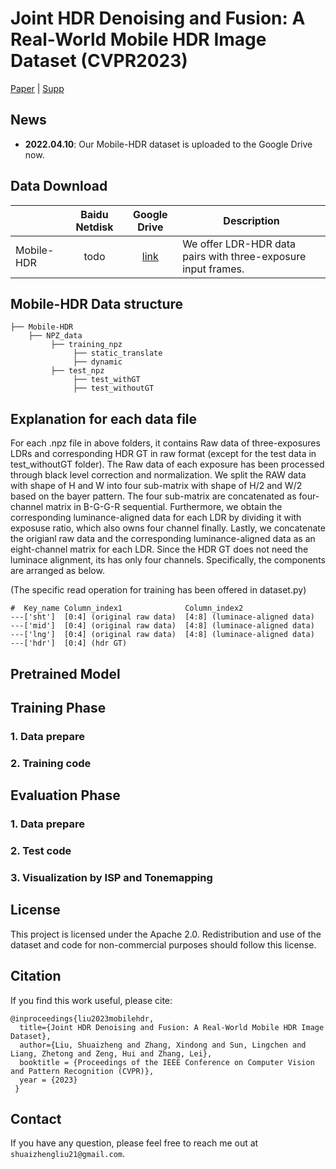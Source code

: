 # Joint HDR Denoising and Fusion: A Real-World Mobile HDR Image Dataset (CVPR2023)

[Paper](https://drive.google.com/file/d/1EnFFwjnHGfKliRTnAMRGZIX-yBN8isx_/view?usp=sharing) | [Supp](https://drive.google.com/file/d/17zemSVqbpmoe5sqqxgjaYEV2IA7x-YAi/view?usp=sharing)
## News

- **2022.04.10**: Our Mobile-HDR dataset is uploaded to the Google Drive now.


## Data Download

|              |                        Baidu Netdisk                         |                         Google Drive                        | Description                                                  |
| :----------- | :----------------------------------------------------------: | :----------------------------------------------------------: | ------------------------------------------------------------ |
| Mobile-HDR | todo | [link](https://drive.google.com/drive/folders/1ydUpdeThM2yoZJiCXRB3ZHDVPIykbt2o?usp=share_link) | We offer LDR-HDR data pairs with three-exposure input frames. |


## Mobile-HDR Data structure

```
├── Mobile-HDR
    ├── NPZ_data
         ├── training_npz
              ├── static_translate
              ├── dynamic
         ├── test_npz
              ├── test_withGT
              ├── test_withoutGT

```

## Explanation for each data file

For each .npz file in above folders, it contains Raw data of three-exposures LDRs and corresponding HDR GT in raw format (except for the test data in test_withoutGT folder). The Raw data of each exposure has been processed through black level correction and normalization. We split the RAW data with shape of H and W into four sub-matrix with shape of H/2 and W/2 based on the bayer pattern. The four sub-matrix are concatenated as four-channel matrix in B-G-G-R sequential. Furthermore, we obtain the corresponding luminance-aligned data for each LDR by dividing it with exposuse ratio, which also owns four channel finally. Lastly, we concatenate the origianl raw data and the corresponding luminance-aligned data as an eight-channel matrix for each LDR. Since the HDR GT does not need the luminace alignment, its has only four channels. Specifically, the components are arranged as below.

(The specific read operation for training has been offered in dataset.py)

```
#  Key_name Column_index1              Column_index2
---['sht']  [0:4] (original raw data)  [4:8] (luminace-aligned data)
---['mid']  [0:4] (original raw data)  [4:8] (luminace-aligned data)
---['lng']  [0:4] (original raw data)  [4:8] (luminace-aligned data)
---['hdr']  [0:4] (hdr GT)

```

## Pretrained Model



## Training Phase

### 1. Data prepare

### 2. Training code

## Evaluation Phase

### 1. Data prepare

### 2. Test code

### 3. Visualization by ISP and Tonemapping
## License

This project is licensed under the Apache 2.0. Redistribution and use of the dataset and code for non-commercial purposes should follow this license. 

## Citation

If you find this work useful, please cite:

```
@inproceedings{liu2023mobilehdr,
  title={Joint HDR Denoising and Fusion: A Real-World Mobile HDR Image Dataset},
  author={Liu, Shuaizheng and Zhang, Xindong and Sun, Lingchen and Liang, Zhetong and Zeng, Hui and Zhang, Lei},
  booktitle = {Proceedings of the IEEE Conference on Computer Vision and Pattern Recognition (CVPR)},
  year = {2023}
 }
```

## Contact

If you have any question, please feel free to reach me out at `shuaizhengliu21@gmail.com`.
